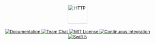 <p align="center">
    <img src="https://user-images.githubusercontent.com/1342803/38903730-611d852e-4274-11e8-9370-7f968061d6d7.png" height="64" alt="HTTP">
    <br>
    <br>
    <a href="https://docs.vapor.codes/3.0/http/getting-started/">
        <img src="http://img.shields.io/badge/read_the-docs-2196f3.svg" alt="Documentation">
    </a>
    <a href="https://discord.gg/vapor">
        <img src="https://img.shields.io/discord/431917998102675485.svg" alt="Team Chat">
    </a>
    <a href="LICENSE">
        <img src="https://img.shields.io/badge/license-MIT-brightgreen.svg" alt="MIT License">
    </a>
    <a href="https://circleci.com/gh/vapor/http">
        <img src="https://circleci.com/gh/vapor/http.svg?style=shield" alt="Continuous Integration">
    </a>
    <a href="https://swift.org">
        <img src="http://img.shields.io/badge/swift-5-brightgreen.svg" alt="Swift 5">
    </a>
</p>
